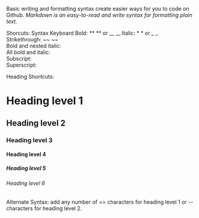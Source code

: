 Basic writing and formatting syntax create easier ways for you to code on Github. 
  *Markdown is an easy-to-read and write syntax for formatting plain text.*

Shorcuts:  Syntax	Keyboard 
  Bold:  ** ** or __ __	
  Italic:  	* * or _ _     	
   Strikethrough:  	~~ ~~		
  Bold and nested italic:  	
  All bold and italic:  
  Subscript:  <sub> </sub>		
  Superscript:  	<sup> </sup>		
  
  Heading Shortcuts:
   # Heading level 1	
   
  ## Heading level 2	

  ### Heading level 3		

   #### Heading level 4	

  ##### Heading level 5		

  ###### Heading level 6
  
  Alternate Syntax:  add any number of == characters for heading level 1 or -- characters for heading level 2.
